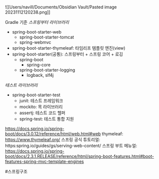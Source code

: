 
![[Users/navill/Documents/Obsidian Vault/Pasted image 20231112120238.png]]

Gradle 기준
*스프링부터 라이브러리*
- spring-boot-starter-web
	- spring-boot-starter-tomcat
	- spring-webmvc
- spring-boot-starter-thymeleaf: 타임리프 템플릿 엔진(view)
- spring-boot-starter(공통): 스프링부터 + 스프링 코어 + 로깅
	- spring-boot
		- spring-core
	- spring-boot-starter-logging
		- logback, slf4j

*테스트 라이브러리*
- spring-boot-starter-test
	- junit: 테스트 프레임워크
	- mockito: 목 라이브러리
	- assertj: 테스트 코드 헬퍼
	- spring-test: 테스트 통합 지원




https://docs.spring.io/spring-boot/docs/3.0.12/reference/html/web.html#web
thymeleaf: https://www.thymeleaf.org/
스프링 공식 튜토리얼: https:spring.io/guides/gs/serving-web-content/
스프링 부트 메뉴얼: https://docs.spring.io/spring-boot/docs/2.3.1.RELEASE/reference/html/spring-boot-features.html#boot-features-spring-mvc-template-engines

#스프링구조
